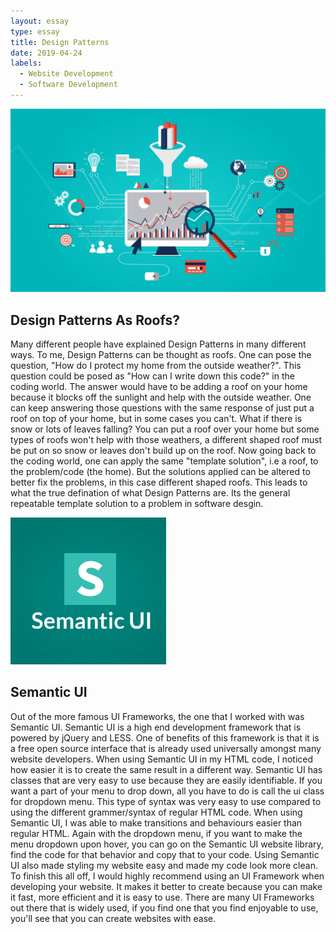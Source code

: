 ```yaml
---
layout: essay
type: essay
title: Design Patterns  
date: 2019-04-24
labels:
  - Website Development 
  - Software Development
---
```

<img class="ui medium left floated image" src="../images/React.jpeg">

## Design Patterns As Roofs?
   Many different people have explained Design Patterns in many different ways. To me, Design Patterns can be thought as roofs. One can pose the question, "How do I protect my home from the outside weather?". This question could be posed as "How can I write down this code?" in the coding world. The answer would have to be adding a roof on your home because it blocks off the sunlight and help with the outside weather. One can keep answering those questions with the same response of just put a roof on top of your home, but in some cases you can't. What if there is snow or lots of leaves falling? You can put a roof over your home but some types of roofs won't help with those weathers, a different shaped roof must be put on so snow or leaves don't build up on the roof. Now going back to the coding world, one can apply the same "template solution", i.e a roof, to the problem/code (the home). But the solutions applied can be altered to better fix the problems, in this case different shaped roofs. This leads to what the true defination of what Design Patterns are. Its the general repeatable template solution to a problem in software desgin. 
    

<img class="ui medium right floated image" src="../images/semantic.png">

## Semantic UI 
   Out of the more famous UI Frameworks, the one that I worked with was Semantic UI. Semantic UI is a high end development framework that is powered by jQuery and LESS. One of benefits of this framework is that it is a free open source interface that is already used universally amongst many website developers. When using Semantic UI in my HTML code, I noticed how easier it is to create the same result in a different way. Semantic UI has classes that are very easy to use because they are easily identifiable. If you want a part of your menu to drop down, all you have to do is call the ui class for dropdown menu. This type of syntax was very easy to use compared to using the different grammer/syntax of regular HTML code. When using Semantic UI, I was able to make transitions and behaviours easier than regular HTML. Again with the dropdown menu, if you want to make the menu dropdown upon hover, you can go on the Semantic UI website library, find the code for that behavior and copy that to your code. Using Semantic UI also made styling my website easy and made my code look more clean. <br/>
   To finish this all off, I would highly recommend using an UI Framework when developing your website. It makes it better to create because you can make it fast, more efficient and it is easy to use. There are many UI Frameworks out there that is widely used, if you find one that you find enjoyable to use, you'll see that you can create websites with ease. 
 


